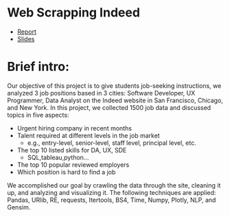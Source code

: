# Web Scrapping Indeed
 - [Report](https://github.com/dorothy110/Web-Scrapping-Indeed/blob/main/Indeed%20Web%20Scraping%20Report.pdf)
 - [Slides](https://www.canva.com/design/DAE_MJnfM_o/NEBVUp3ri-w15J-hCT6Qfw/view?utm_content=DAE_MJnfM_o&utm_campaign=designshare&utm_medium=link&utm_source=publishsharelink)
# Brief intro: 
Our objective of this project is to give students job-seeking instructions, we analyzed 3 job positions based in 3 cities: Software Developer, UX Programmer, Data Analyst on the Indeed website in San Francisco, Chicago, and New York. In this project, we collected 1500 job data and discussed topics in five aspects:
- Urgent hiring company in recent months
- Talent required at different levels in the job market
   - e.g., entry-level, senior-level, staff level, principal level, etc.
- The top 10 listed skills for DA, UX, SDE
   - SQL,tableau,python...
- The top 10 popular reviewed employers
- Which position is hard to find a job

We accomplished our goal by crawling the data through the site, cleaning it up, and analyzing and visualizing it. The following techniques are applied: Pandas, URlib, RE, requests, Itertools, BS4, Time, Numpy, Plotly, NLP, and Gensim.
